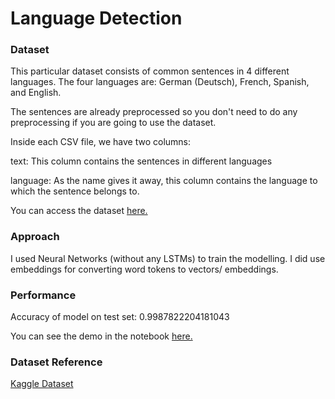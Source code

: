 # Language Detection

### Dataset

This particular dataset consists of common sentences in 4 different languages. The four languages are: German (Deutsch), French, Spanish, and English.

The sentences are already preprocessed so you don't need to do any preprocessing if you are going to use the dataset.

Inside each CSV file, we have two columns:

text: This column contains the sentences in different languages

language: As the name gives it away, this column contains the language to which the sentence belongs to.

You can access the dataset [here.](https://github.com/ishantjuyal/Language-Detection/tree/main/Dataset)

### Approach

I used Neural Networks (without any LSTMs) to train the modelling. I did use embeddings for converting word tokens to vectors/ embeddings.

### Performance

Accuracy of model on test set:
0.9987822204181043

You can see the demo in the notebook [here.](https://github.com/ishantjuyal/Language-Detection/blob/main/Language%20Detection%20NN%20Model.ipynb)

### Dataset Reference

[Kaggle Dataset](https://www.kaggle.com/ishantjuyal/language-detection-dataset)